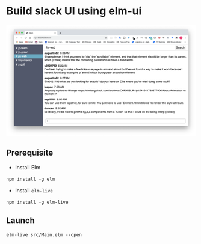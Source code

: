 # Build slack UI using elm-ui

<img width="600" src="./slack-ui.png" />

## Prerequisite

- Install Elm

```shell
npm install -g elm
```

- Install `elm-live`

```shell
npm install -g elm-live
```

## Launch

```shell
elm-live src/Main.elm --open
```
